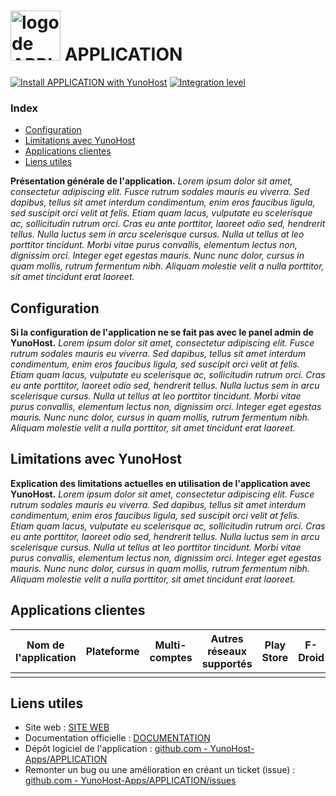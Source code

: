 # <img src="/images/APPLICATION_logo.svg" height="80px" alt="logo de APPLICATION"> APPLICATION

[![Install APPLICATION with YunoHost](https://install-app.yunohost.org/install-with-yunohost.svg)](https://install-app.yunohost.org/?app=APPLICATION) [![Integration level](https://dash.yunohost.org/integration/APPLICATION.svg)](https://dash.yunohost.org/appci/app/APPLICATION)

### Index

- [Configuration](#configuration)
- [Limitations avec YunoHost](#limitations-avec-yunohost)
- [Applications clientes](#applications-clientes)
- [Liens utiles](#liens-utiles)

**Présentation générale de l'application.** *Lorem ipsum dolor sit amet, consectetur adipiscing elit. Fusce rutrum sodales mauris eu viverra. Sed dapibus, tellus sit amet interdum condimentum, enim eros faucibus ligula, sed suscipit orci velit at felis. Etiam quam lacus, vulputate eu scelerisque ac, sollicitudin rutrum orci. Cras eu ante porttitor, laoreet odio sed, hendrerit tellus. Nulla luctus sem in arcu scelerisque cursus. Nulla ut tellus at leo porttitor tincidunt. Morbi vitae purus convallis, elementum lectus non, dignissim orci. Integer eget egestas mauris. Nunc nunc dolor, cursus in quam mollis, rutrum fermentum nibh. Aliquam molestie velit a nulla porttitor, sit amet tincidunt erat laoreet.*

## Configuration

**Si la configuration de l'application ne se fait pas avec le panel admin de YunoHost.** *Lorem ipsum dolor sit amet, consectetur adipiscing elit. Fusce rutrum sodales mauris eu viverra. Sed dapibus, tellus sit amet interdum condimentum, enim eros faucibus ligula, sed suscipit orci velit at felis. Etiam quam lacus, vulputate eu scelerisque ac, sollicitudin rutrum orci. Cras eu ante porttitor, laoreet odio sed, hendrerit tellus. Nulla luctus sem in arcu scelerisque cursus. Nulla ut tellus at leo porttitor tincidunt. Morbi vitae purus convallis, elementum lectus non, dignissim orci. Integer eget egestas mauris. Nunc nunc dolor, cursus in quam mollis, rutrum fermentum nibh. Aliquam molestie velit a nulla porttitor, sit amet tincidunt erat laoreet.*

## Limitations avec YunoHost

**Explication des limitations actuelles en utilisation de l'application avec YunoHost.** *Lorem ipsum dolor sit amet, consectetur adipiscing elit. Fusce rutrum sodales mauris eu viverra. Sed dapibus, tellus sit amet interdum condimentum, enim eros faucibus ligula, sed suscipit orci velit at felis. Etiam quam lacus, vulputate eu scelerisque ac, sollicitudin rutrum orci. Cras eu ante porttitor, laoreet odio sed, hendrerit tellus. Nulla luctus sem in arcu scelerisque cursus. Nulla ut tellus at leo porttitor tincidunt. Morbi vitae purus convallis, elementum lectus non, dignissim orci. Integer eget egestas mauris. Nunc nunc dolor, cursus in quam mollis, rutrum fermentum nibh. Aliquam molestie velit a nulla porttitor, sit amet tincidunt erat laoreet.*

## Applications clientes

| Nom de l'application | Plateforme | Multi-comptes | Autres réseaux supportés | Play Store | F-Droid | Apple Store | *Autres* |
|-----------------------|------------|---------------|-------------------------|------------|---------|-------------|----------|
|                       |            |               |                         |            |         |             |          |

## Liens utiles

 + Site web : [SITE WEB](#)
 + Documentation officielle : [DOCUMENTATION](#)
 + Dépôt logiciel de l'application : [github.com - YunoHost-Apps/APPLICATION](https://github.com/YunoHost-Apps/APPLICATION_ynh)
 + Remonter un bug ou une amélioration en créant un ticket (issue) : [github.com - YunoHost-Apps/APPLICATION/issues](https://github.com/YunoHost-Apps/APPLICATION_ynh/issues)
